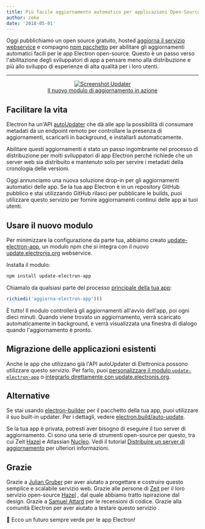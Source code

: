 ```yaml
---
title: Più facile aggiornamento automatico per applicazioni Open-Source
author: zeke
date: '2018-05-01'
---
```


Oggi pubblichiamo un open source gratuito, hosted [aggiorna il servizio webservice](https://github.com/electron/update.electronjs.org) e compagno [npm pacchetto](https://github.com/electron/update-electron-app) per abilitare gli aggiornamenti automatici facili per le app Electron open-source. Questo è un passo verso l'abilitazione degli sviluppatori di app a pensare meno alla distribuzione e più allo sviluppo di esperienze di alta qualità per i loro utenti.

---

<figure>
  <a href="https://github.com/electron/update-electron-app" style="display: block; text-align: center;">
    <img class="screenshot" src="https://user-images.githubusercontent.com/2289/39480716-e9990910-4d1d-11e8-8901-9549c6ff6050.png" alt="Screenshot Updater">
    <figcaption>Il nuovo modulo di aggiornamento in azione</figcaption>
  </a>
</figure>

## Facilitare la vita

Electron ha un'API [autoUpdater](https://electronjs.org/docs/tutorial/updates) che dà alle app la possibilità di consumare metadati da un endpoint remoto per controllare la presenza di aggiornamenti, scaricarli in background, e installarli automaticamente.

Abilitare questi aggiornamenti è stato un passo ingombrante nel processo di distribuzione per molti sviluppatori di app Electron perché richiede che un server web sia distribuito e mantenuto solo per servire i metadati della cronologia delle versioni.

Oggi annunciamo una nuova soluzione drop-in per gli aggiornamenti automatici delle app. Se la tua app Electron è in un repository GitHub pubblico e stai utilizzando GitHub rilasci per pubblicare le builds, puoi utilizzare questo servizio per fornire aggiornamenti continui delle app ai tuoi utenti.

## Usare il nuovo modulo

Per minimizzare la configurazione da parte tua, abbiamo creato [update-electron-app](https://github.com/electron/update-electron-app), un modulo npm che si integra con il nuovo [update.electronjs.org](https://github.com/electron/update.electronjs.org) webservice.

Installa il modulo:

```sh
npm install update-electron-app
```

Chiamalo da qualsiasi parte del processo [principale della tua app](https://electronjs.org/docs/glossary#main-process):

```js
richiedi('aggiorna-electron-app')()
```

È tutto! Il modulo controllerà gli aggiornamenti all'avvio dell'app, poi ogni dieci minuti. Quando viene trovato un aggiornamento, verrà scaricato automaticamente in background, e verrà visualizzata una finestra di dialogo quando l'aggiornamento è pronto.

## Migrazione delle applicazioni esistenti

Anche le app che utilizzano già l'API autoUpdater di Elettronica possono utilizzare questo servizio. Per farlo, puoi [personalizzare il modulo `update-electron-app`](https://github.com/electron/update-electron-app) o [integrarlo direttamente con update.electronjs.org](https://github.com/electron/update.electronjs.org).

## Alternative

Se stai usando [electron-builder](https://github.com/electron-userland/electron-builder) per il pacchetto della tua app, puoi utilizzare il suo built-in updater. Per i dettagli, vedere [electron.build/auto-update](https://www.electron.build/auto-update).

Se la tua app è privata, potresti aver bisogno di eseguire il tuo server di aggiornamento. Ci sono una serie di strumenti open-source per questo, tra cui Zeit [Hazel](https://github.com/zeit/hazel) e Atlassian [Nucleo](https://github.com/atlassian/nucleus). Vedi il tutorial [Distribuire un server di aggiornamento](https://electronjs.org/docs/tutorial/updates#deploying-an-update-server) per ulteriori informazioni.

## Grazie

Grazie a [Julian Gruber](http://juliangruber.com/) per aver aiutato a progettare e costruire questo semplice e scalabile servizio web. Grazie alle persone di [Zeit](https://zeit.co) per il loro servizio open-source [Hazel](https://github.com/zeit/hazel) , dal quale abbiamo tratto ispirazione dal design. Grazie a [Samuel Attard](https://www.samuelattard.com/) per le recensioni di codice. Grazie alla comunità Electron per aver aiutato a testare questo servizio .

🌲 Ecco un futuro sempre verde per le app Electron!